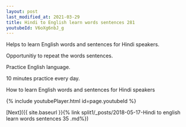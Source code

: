 ```yaml
---
layout: post
last_modified_at: 2021-03-29
title: Hindi to English learn words sentences 281 
youtubeId: V6oXg6nbJ_g
---
```

 
 
Helps to learn English words and sentences for Hindi speakers.

Opportunitiy to repeat the words sentences. 

Practice English language. 
 
10 minutes practice every day. 
 
How to learn English words and sentences for Hindi speakers 
 
{% include youtubePlayer.html id=page.youtubeId %}
 
 
[Next]({{ site.baseurl }}{% link  split1/_posts/2018-05-17-Hindi to english learn words sentences 35 .md%})
 
